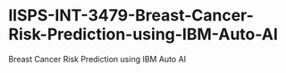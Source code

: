 # llSPS-INT-3479-Breast-Cancer-Risk-Prediction-using-IBM-Auto-AI
Breast Cancer Risk Prediction using IBM Auto AI
